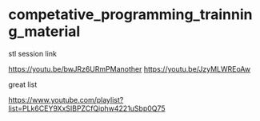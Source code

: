 # competative_programming_trainning_material


stl session link

https://youtu.be/bwJRz6URmPManother 
https://youtu.be/JzyMLWREoAw

great list

https://www.youtube.com/playlist?list=PLk6CEY9XxSIBPZCfQiphw4221uSbp0Q75

